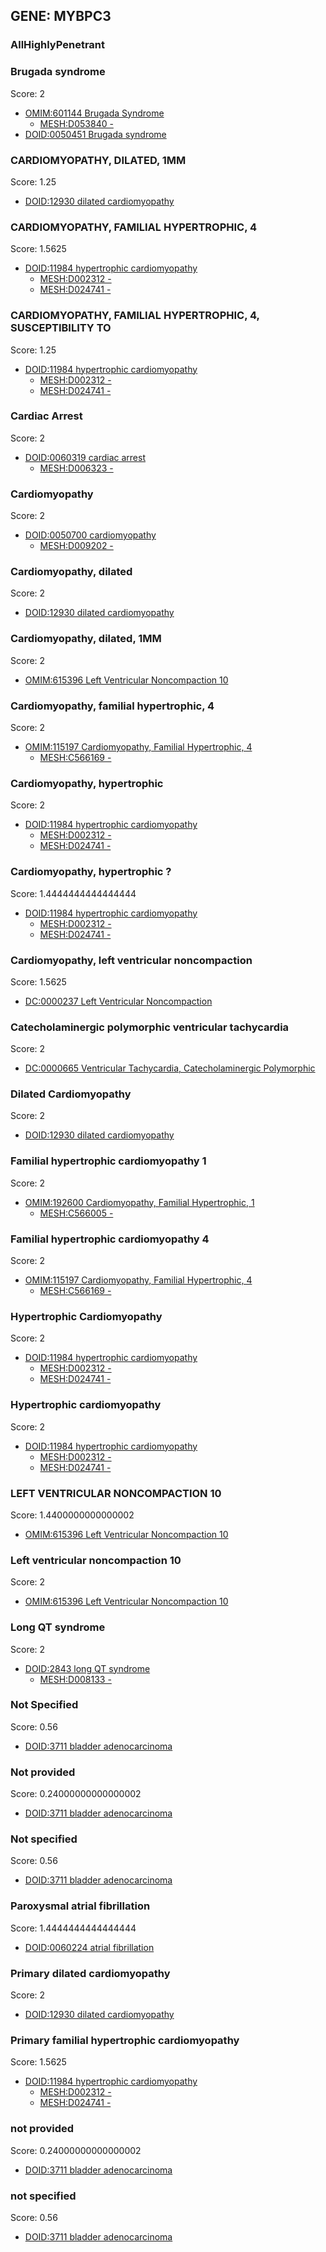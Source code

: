
## GENE: MYBPC3

### AllHighlyPenetrant

### Brugada syndrome

Score: 2

 * [OMIM:601144 Brugada Syndrome](http://beta.monarchinitiative.org/disease/OMIM:601144)
    * [MESH:D053840 -](http://beta.monarchinitiative.org/disease/MESH:D053840)
 * [DOID:0050451 Brugada syndrome](http://beta.monarchinitiative.org/disease/DOID:0050451)

### CARDIOMYOPATHY, DILATED, 1MM

Score: 1.25

 * [DOID:12930 dilated cardiomyopathy](http://beta.monarchinitiative.org/disease/DOID:12930)

### CARDIOMYOPATHY, FAMILIAL HYPERTROPHIC, 4

Score: 1.5625

 * [DOID:11984 hypertrophic cardiomyopathy](http://beta.monarchinitiative.org/disease/DOID:11984)
    * [MESH:D002312 -](http://beta.monarchinitiative.org/disease/MESH:D002312)
    * [MESH:D024741 -](http://beta.monarchinitiative.org/disease/MESH:D024741)

### CARDIOMYOPATHY, FAMILIAL HYPERTROPHIC, 4, SUSCEPTIBILITY TO

Score: 1.25

 * [DOID:11984 hypertrophic cardiomyopathy](http://beta.monarchinitiative.org/disease/DOID:11984)
    * [MESH:D002312 -](http://beta.monarchinitiative.org/disease/MESH:D002312)
    * [MESH:D024741 -](http://beta.monarchinitiative.org/disease/MESH:D024741)

### Cardiac Arrest

Score: 2

 * [DOID:0060319 cardiac arrest](http://beta.monarchinitiative.org/disease/DOID:0060319)
    * [MESH:D006323 -](http://beta.monarchinitiative.org/disease/MESH:D006323)

### Cardiomyopathy

Score: 2

 * [DOID:0050700 cardiomyopathy](http://beta.monarchinitiative.org/disease/DOID:0050700)
    * [MESH:D009202 -](http://beta.monarchinitiative.org/disease/MESH:D009202)

### Cardiomyopathy, dilated

Score: 2

 * [DOID:12930 dilated cardiomyopathy](http://beta.monarchinitiative.org/disease/DOID:12930)

### Cardiomyopathy, dilated, 1MM

Score: 2

 * [OMIM:615396 Left Ventricular Noncompaction 10](http://beta.monarchinitiative.org/disease/OMIM:615396)

### Cardiomyopathy, familial hypertrophic, 4

Score: 2

 * [OMIM:115197 Cardiomyopathy, Familial Hypertrophic, 4](http://beta.monarchinitiative.org/disease/OMIM:115197)
    * [MESH:C566169 -](http://beta.monarchinitiative.org/disease/MESH:C566169)

### Cardiomyopathy, hypertrophic

Score: 2

 * [DOID:11984 hypertrophic cardiomyopathy](http://beta.monarchinitiative.org/disease/DOID:11984)
    * [MESH:D002312 -](http://beta.monarchinitiative.org/disease/MESH:D002312)
    * [MESH:D024741 -](http://beta.monarchinitiative.org/disease/MESH:D024741)

### Cardiomyopathy, hypertrophic ?

Score: 1.4444444444444444

 * [DOID:11984 hypertrophic cardiomyopathy](http://beta.monarchinitiative.org/disease/DOID:11984)
    * [MESH:D002312 -](http://beta.monarchinitiative.org/disease/MESH:D002312)
    * [MESH:D024741 -](http://beta.monarchinitiative.org/disease/MESH:D024741)

### Cardiomyopathy, left ventricular noncompaction

Score: 1.5625

 * [DC:0000237 Left Ventricular Noncompaction](http://beta.monarchinitiative.org/disease/DC:0000237)

### Catecholaminergic polymorphic ventricular tachycardia

Score: 2

 * [DC:0000665 Ventricular Tachycardia, Catecholaminergic Polymorphic](http://beta.monarchinitiative.org/disease/DC:0000665)

### Dilated Cardiomyopathy

Score: 2

 * [DOID:12930 dilated cardiomyopathy](http://beta.monarchinitiative.org/disease/DOID:12930)

### Familial hypertrophic cardiomyopathy 1

Score: 2

 * [OMIM:192600 Cardiomyopathy, Familial Hypertrophic, 1](http://beta.monarchinitiative.org/disease/OMIM:192600)
    * [MESH:C566005 -](http://beta.monarchinitiative.org/disease/MESH:C566005)

### Familial hypertrophic cardiomyopathy 4

Score: 2

 * [OMIM:115197 Cardiomyopathy, Familial Hypertrophic, 4](http://beta.monarchinitiative.org/disease/OMIM:115197)
    * [MESH:C566169 -](http://beta.monarchinitiative.org/disease/MESH:C566169)

### Hypertrophic Cardiomyopathy

Score: 2

 * [DOID:11984 hypertrophic cardiomyopathy](http://beta.monarchinitiative.org/disease/DOID:11984)
    * [MESH:D002312 -](http://beta.monarchinitiative.org/disease/MESH:D002312)
    * [MESH:D024741 -](http://beta.monarchinitiative.org/disease/MESH:D024741)

### Hypertrophic cardiomyopathy

Score: 2

 * [DOID:11984 hypertrophic cardiomyopathy](http://beta.monarchinitiative.org/disease/DOID:11984)
    * [MESH:D002312 -](http://beta.monarchinitiative.org/disease/MESH:D002312)
    * [MESH:D024741 -](http://beta.monarchinitiative.org/disease/MESH:D024741)

### LEFT VENTRICULAR NONCOMPACTION 10

Score: 1.4400000000000002

 * [OMIM:615396 Left Ventricular Noncompaction 10](http://beta.monarchinitiative.org/disease/OMIM:615396)

### Left ventricular noncompaction 10

Score: 2

 * [OMIM:615396 Left Ventricular Noncompaction 10](http://beta.monarchinitiative.org/disease/OMIM:615396)

### Long QT syndrome

Score: 2

 * [DOID:2843 long QT syndrome](http://beta.monarchinitiative.org/disease/DOID:2843)
    * [MESH:D008133 -](http://beta.monarchinitiative.org/disease/MESH:D008133)

### Not Specified

Score: 0.56

 * [DOID:3711 bladder adenocarcinoma](http://beta.monarchinitiative.org/disease/DOID:3711)

### Not provided

Score: 0.24000000000000002

 * [DOID:3711 bladder adenocarcinoma](http://beta.monarchinitiative.org/disease/DOID:3711)

### Not specified

Score: 0.56

 * [DOID:3711 bladder adenocarcinoma](http://beta.monarchinitiative.org/disease/DOID:3711)

### Paroxysmal atrial fibrillation

Score: 1.4444444444444444

 * [DOID:0060224 atrial fibrillation](http://beta.monarchinitiative.org/disease/DOID:0060224)

### Primary dilated cardiomyopathy

Score: 2

 * [DOID:12930 dilated cardiomyopathy](http://beta.monarchinitiative.org/disease/DOID:12930)

### Primary familial hypertrophic cardiomyopathy

Score: 1.5625

 * [DOID:11984 hypertrophic cardiomyopathy](http://beta.monarchinitiative.org/disease/DOID:11984)
    * [MESH:D002312 -](http://beta.monarchinitiative.org/disease/MESH:D002312)
    * [MESH:D024741 -](http://beta.monarchinitiative.org/disease/MESH:D024741)

### not provided

Score: 0.24000000000000002

 * [DOID:3711 bladder adenocarcinoma](http://beta.monarchinitiative.org/disease/DOID:3711)

### not specified

Score: 0.56

 * [DOID:3711 bladder adenocarcinoma](http://beta.monarchinitiative.org/disease/DOID:3711)
